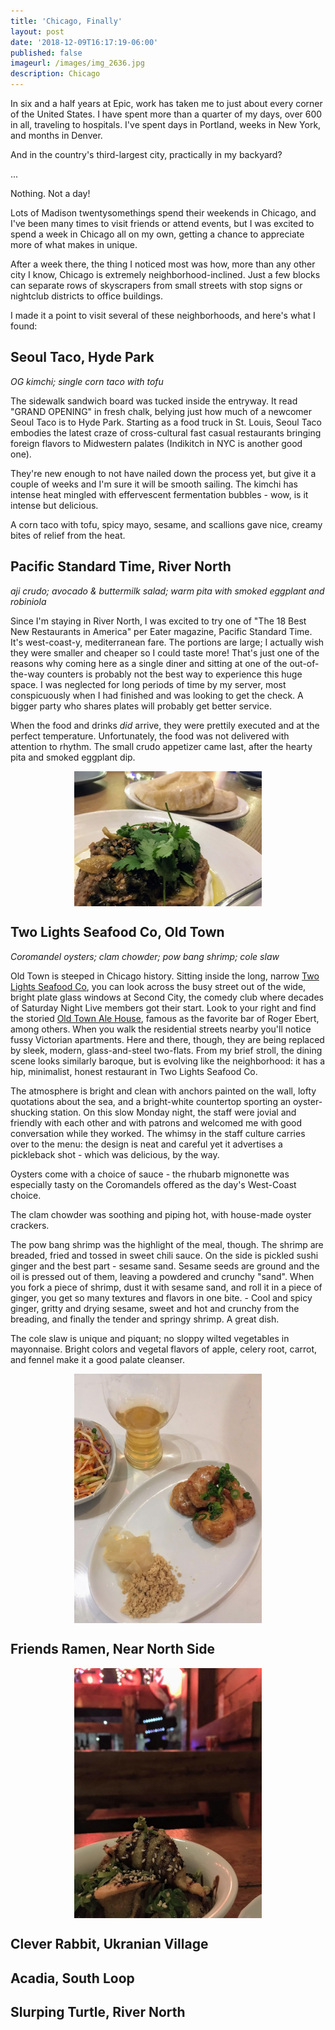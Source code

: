 ```yaml
---
title: 'Chicago, Finally'
layout: post
date: '2018-12-09T16:17:19-06:00'
published: false
imageurl: /images/img_2636.jpg
description: Chicago
---
```

In six and a half years at Epic, work has taken me to just about every corner of the United States. I have spent more than a quarter of my days, over 600 in all, traveling to hospitals. I've spent days in Portland, weeks in New York, and months in Denver. 

And in the country's third-largest city, practically in my backyard? 

...

Nothing. Not a day! 

Lots of Madison twentysomethings spend their weekends in Chicago, and I've been many times to visit friends or attend events, but I was excited to spend a week in Chicago all on my own, getting a chance to appreciate more of what makes in unique.

After a week there, the thing I noticed most was how, more than any other city I know, Chicago is extremely neighborhood-inclined. Just a few blocks can separate rows of skyscrapers from small streets with stop signs or nightclub districts to office buildings.

I made it a point to visit several of these neighborhoods, and here's what I found:

## Seoul Taco, Hyde Park

_OG kimchi; single corn taco with tofu_

The sidewalk sandwich board was tucked inside the entryway. It read "GRAND OPENING" in fresh chalk, belying just how much of a newcomer Seoul Taco is to Hyde Park. Starting as a food truck in St. Louis, Seoul Taco embodies the latest craze of cross-cultural fast casual restaurants bringing foreign flavors to Midwestern palates (Indikitch in NYC is another good one).

They're new enough to not have nailed down the process yet, but give it a couple of weeks and I'm sure it will be smooth sailing. The kimchi has intense heat mingled with effervescent fermentation bubbles - wow, is it intense but delicious.

A corn taco with tofu, spicy mayo, sesame, and scallions gave nice, creamy bites of relief from the heat.

## Pacific Standard Time, River North

_aji crudo; avocado & buttermilk salad; warm pita with smoked eggplant and robiniola_

Since I'm staying in River North, I was excited to try one of "The 18 Best New Restaurants in America" per Eater magazine, Pacific Standard Time. It's west-coast-y, mediterranean fare. The portions are large; I actually wish they were smaller and cheaper so I could taste more! That's just one of the reasons why coming here as a single diner and sitting at one of the out-of-the-way counters is probably not the best way to experience this huge space. I was neglected for long periods of time by my server, most conspicuously when I had finished and was looking to get the check. A bigger party who shares plates will probably get better service.

When the food and drinks _did_ arrive, they were prettily executed and at the perfect temperature. Unfortunately, the food was not delivered with attention to rhythm. The small crudo appetizer came last, after the hearty pita and smoked eggplant dip.

<img src="/images/pst.jpg" width="300" alt="Pow bang shrimp; with sesame sand and cole slaw" style="margin:auto; display:block" />


## Two Lights Seafood Co, Old Town

_Coromandel oysters; clam chowder; pow bang shrimp; cole slaw_

Old Town is steeped in Chicago history. Sitting inside the long, narrow [Two Lights Seafood Co](https://www.twolightschicago.com/), you can look across the busy street out of the wide, bright plate glass windows at Second City, the comedy club where decades of Saturday Night Live members got their start. Look to your right and find the storied [Old Town Ale House](https://www.thrillist.com/drink/chicago/no-shots-allowed-an-oral-history-of-the-old-town-ale-house), famous as the favorite bar of Roger Ebert, among others. When you walk the residential streets nearby you'll notice fussy Victorian apartments. Here and there, though, they are being replaced by sleek, modern, glass-and-steel two-flats. From my brief stroll, the dining scene looks similarly baroque, but is evolving like the neighborhood: it has a hip, minimalist, honest restaurant in Two Lights Seafood Co. 

The atmosphere is bright and clean with anchors painted on the wall, lofty quotations about the sea, and a bright-white countertop sporting an oyster-shucking station. On this slow Monday night, the staff were jovial and friendly with each other and with patrons and welcomed me with good conversation while they worked. The whimsy in the staff culture carries over to the menu: the design is neat and careful yet it advertises a pickleback shot - which was delicious, by the way.

Oysters come with a choice of sauce - the rhubarb mignonette was especially tasty on the Coromandels offered as the day's West-Coast choice.

The clam chowder was soothing and piping hot, with house-made oyster crackers. 

The pow bang shrimp was the highlight of the meal, though. The shrimp are breaded, fried and tossed in sweet chili sauce. On the side is pickled sushi ginger and the best part - sesame sand. Sesame seeds are ground and the oil is pressed out of them, leaving a powdered and crunchy "sand". When you fork a piece of shrimp, dust it with sesame sand, and roll it in a piece of ginger, you get so many textures and flavors in one bite. - Cool and spicy ginger, gritty and drying sesame, sweet and hot and crunchy from the breading, and finally the tender and springy shrimp. A great dish.

The cole slaw is unique and piquant; no sloppy wilted vegetables in mayonnaise. Bright colors and vegetal flavors of apple, celery root, carrot, and fennel make it a good palate cleanser. 

<img src="/images/img_2636.jpg" width="300" alt="Pow bang shrimp; with sesame sand and cole slaw" style="margin:auto; display:block" />



## Friends Ramen, Near North Side

<img src="/images/friendsramen.jpg" width="300" alt="Pow bang shrimp; with sesame sand and cole slaw" style="margin:auto; display:block" />


## Clever Rabbit, Ukranian Village


## Acadia, South Loop

## Slurping Turtle, River North
